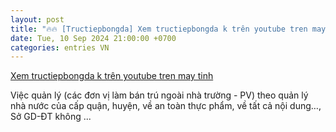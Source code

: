 ```yaml
---
layout: post
title: "🔥🔥 [Tructiepbongda] Xem tructiepbongda k trên youtube tren may tinh"
date: Tue, 10 Sep 2024 21:00:00 +0700
categories: entries VN
---
```

[Xem tructiepbongda k trên youtube tren may tinh](https://nhidong.org.vn/bmw/jpfxcec.htm)

Việc quản lý (các đơn vị làm bán trú ngoài nhà trường - PV) theo quản lý nhà nước của cấp quận, huyện, về an toàn thực phẩm, về tất cả nội dung…, Sở GD-ĐT không ...

